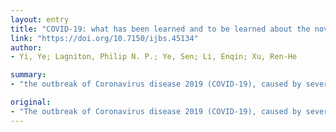 ```yaml
---
layout: entry
title: "COVID-19: what has been learned and to be learned about the novel coronavirus disease"
link: "https://doi.org/10.7150/ijbs.45134"
author:
- Yi, Ye; Lagniton, Philip N. P.; Ye, Sen; Li, Enqin; Xu, Ren-He

summary:
- "the outbreak of Coronavirus disease 2019 (COVID-19), caused by severe acute respiratory syndrome (SARS-CoV) has thus far killed over 3,000 people and infected over 80,000 in China and elsewhere in the world. Similar to its homologous virus, SARS-coV, which caused SARS in thousands of people in 2003. The outbreak has lower severity and mortality than SARS but is much more transmissive."

original:
- "The outbreak of Coronavirus disease 2019 (COVID-19), caused by severe acute respiratory syndrome (SARS) coronavirus 2 (SARS-CoV-2), has thus far killed over 3,000 people and infected over 80,000 in China and elsewhere in the world, resulting in catastrophe for humans. Similar to its homologous virus, SARS-CoV, which caused SARS in thousands of people in 2003, SARS-CoV-2 might also be transmitted from the bats and causes similar symptoms through a similar mechanism. However, COVID-19 has lower severity and mortality than SARS but is much more transmissive and affects more elderly individuals than youth and more men than women. In response to the rapidly increasing number of publications on the emerging disease, this article attempts to provide a timely and comprehensive review of the swiftly developing research subject. We will cover the basics about the epidemiology, etiology, virology, diagnosis, treatment, prognosis, and prevention of the disease. Although many questions still require answers, we hope that this review helps in the understanding and eradication of the threatening disease."
---
```


